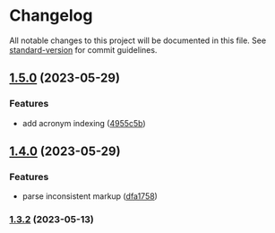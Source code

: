 # Changelog

All notable changes to this project will be documented in this file. See [standard-version](https://github.com/conventional-changelog/standard-version) for commit guidelines.

## [1.5.0](https://github.com/semyonf/wallace-apple-dictionary/compare/v1.4.0...v1.5.0) (2023-05-29)


### Features

* add acronym indexing ([4955c5b](https://github.com/semyonf/wallace-apple-dictionary/commit/4955c5bb30544d3359c36156ea7c934c7065841f))

## [1.4.0](https://github.com/semyonf/wallace-apple-dictionary/compare/v1.3.2...v1.4.0) (2023-05-29)


### Features

* parse inconsistent markup ([dfa1758](https://github.com/semyonf/wallace-apple-dictionary/commit/dfa1758c29cb8410f92dc184b78e388e9bedc56c))

### [1.3.2](https://github.com/semyonf/wallace-apple-dictionary/compare/v1.3.1...v1.3.2) (2023-05-13)
